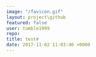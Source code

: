 ```yaml
---
image: "/favicon.gif"
layout: project\github
featured: false
user: tumble1999
repo: 
title: test#
date: 2017-11-02 11:03:46 +0000
---
```

